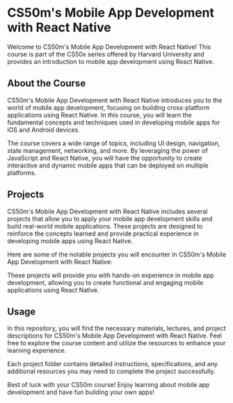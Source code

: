 # CS50m's Mobile App Development with React Native

Welcome to CS50m's Mobile App Development with React Native! This course is part of the CS50x series offered by Harvard University and provides an introduction to mobile app development using React Native.

## About the Course

CS50m's Mobile App Development with React Native introduces you to the world of mobile app development, focusing on building cross-platform applications using React Native. In this course, you will learn the fundamental concepts and techniques used in developing mobile apps for iOS and Android devices.

The course covers a wide range of topics, including UI design, navigation, state management, networking, and more. By leveraging the power of JavaScript and React Native, you will have the opportunity to create interactive and dynamic mobile apps that can be deployed on multiple platforms.

## Projects

CS50m's Mobile App Development with React Native includes several projects that allow you to apply your mobile app development skills and build real-world mobile applications. These projects are designed to reinforce the concepts learned and provide practical experience in developing mobile apps using React Native.

Here are some of the notable projects you will encounter in CS50m's Mobile App Development with React Native:



These projects will provide you with hands-on experience in mobile app development, allowing you to create functional and engaging mobile applications using React Native.

## Usage

In this repository, you will find the necessary materials, lectures, and project descriptions for CS50m's Mobile App Development with React Native. Feel free to explore the course content and utilize the resources to enhance your learning experience.

Each project folder contains detailed instructions, specifications, and any additional resources you may need to complete the project successfully.

Best of luck with your CS50m course! Enjoy learning about mobile app development and have fun building your own apps!

